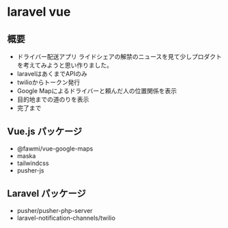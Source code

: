 # laravel vue

## 概要
- ドライバー配送アプリ ライドシェアの解禁のニュースを見て少しプロダクトを考えてみようと思い作りました。
- laravelはあくまでAPIのみ
- twilioからトークン発行
- Google Mapによるドライバーと頼んだ人の位置関係を表示
- 目的地までの道のりを表示
- 完了まで

## Vue.js パッケージ
- @fawmi/vue-google-maps
- maska
- tailwindcss
- pusher-js

## Laravel パッケージ
- pusher/pusher-php-server
- laravel-notification-channels/twilio